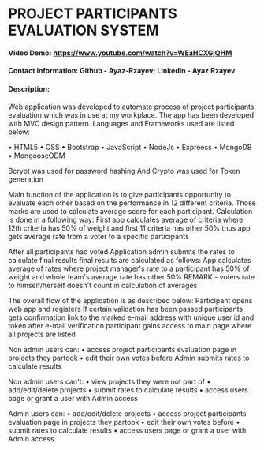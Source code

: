 # PROJECT PARTICIPANTS EVALUATION SYSTEM
#### Video Demo:  https://www.youtube.com/watch?v=WEaHCXGjQHM
#### Contact Information: Github - Ayaz-Rzayev; Linkedin - Ayaz Rzayev
#### Description:
Web application was developed to automate process of project participants evaluation which was in use at my workplace.
The app has been developed with MVC design pattern.
Languages and Frameworks used are listed below:

  •	HTML5
  •	CSS
  •	Bootstrap
  •	JavaScript
  •	NodeJs
  •	Expreess
  •	MongoDB
  •	MongooseODM

Bcrypt was used for password hashing
And Crypto was used for Token generation 

Main function of the application is to give participants opportunity to evaluate each other based on the performance in 12 different criteria.
Those marks are used to calculate average score for each participant.
Calculation is done in a following way:
First app calculates average of criteria where 12th criteria has 50% of weight and first 11 criteria has other 50% 
thus app gets average rate from a voter to a specific participants

After all participants had voted Application admin submits the rates to calculate final results
final results are calculated as follows:
App calculates average of rates where project manager's rate to a participant has 50% of weight and whole team's average rate has other 50%
REMARK - voters rate to himself/herself doesn't count in calculation of averages

The overall flow of the application is as described below:
Participant opens web app and registers
If certain validation has been passed participants gets confirmation link to the marked e-mail address with unique user id and token
after e-mail verification participant gains access to main page where all projects are listed

Non admin users can:
•	access project participants evaluation page in projects they partook
•	edit their own votes before Admin submits rates to calculate results

Non admin users can't:
•	view projects they were not part of
•	add/edit/delete projects 
•	submit rates to calculate results
•	access users page or grant a user with Admin access

Admin users can:
•	add/edit/delete projects
•	access project participants evaluation page in projects they partook
•	edit their own votes before
•	submit rates to calculate results
•	access users page or grant a user with Admin access


